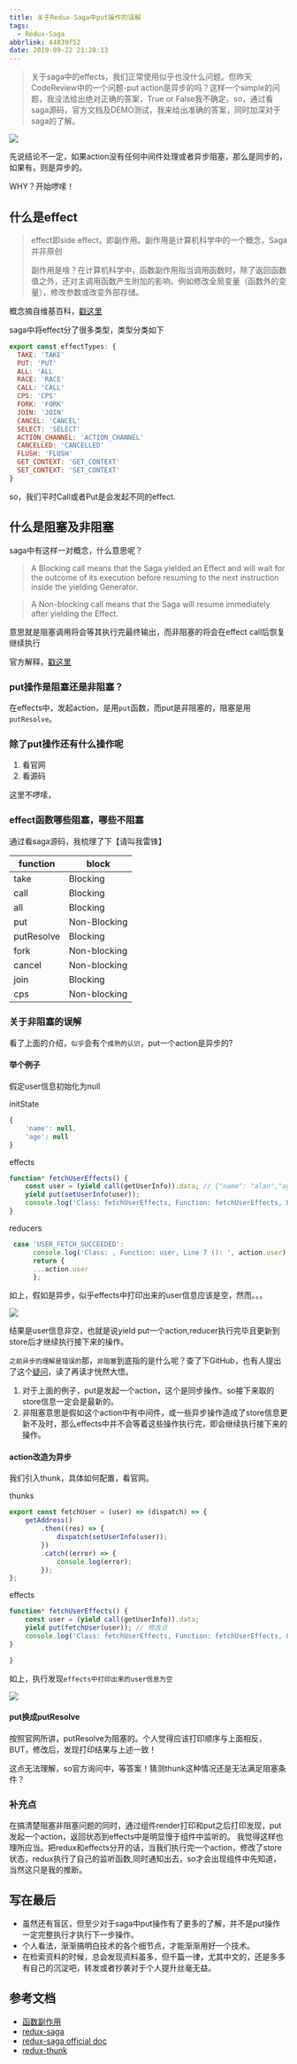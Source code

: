 ```yaml
---
title: 关于Redux-Saga中put操作的误解
tags:
  - Redux-Saga
abbrlink: 44039f52
date: 2019-09-22 21:28:13
---
```

> 关于saga中的effects，我们正常使用似乎也没什么问题。但昨天CodeReview中的一个问题-put action是异步的吗？这样一个simple的问题，我没法给出绝对正确的答案，True or False我不确定。so，通过看saga源码，官方文档及DEMO测试，我来给出准确的答案，同时加深对于saga的了解。

![](http://static.1991421.cn/2019-09-22-112434.jpg)

先说结论不一定，如果action没有任何中间件处理或者异步阻塞，那么是同步的，如果有，则是异步的。

WHY？开始啰嗦！

## 什么是effect
> effect即side effect，即副作用。副作用是计算机科学中的一个概念，Saga并非原创
> 
> 副作用是啥？在计算机科学中，函数副作用指当调用函数时，除了返回函数值之外，还对主调用函数产生附加的影响。例如修改全局变量（函数外的变量），修改参数或改变外部存储。

概念摘自维基百科，[戳这里](https://zh.wikipedia.org/wiki/%E5%87%BD%E6%95%B0%E5%89%AF%E4%BD%9C%E7%94%A8)

saga中将effect分了很多类型，类型分类如下

```javascript
export const effectTypes: {
  TAKE: 'TAKE'
  PUT: 'PUT'
  ALL: 'ALL
  RACE: 'RACE'
  CALL: 'CALL'
  CPS: 'CPS'
  FORK: 'FORK'
  JOIN: 'JOIN'
  CANCEL: 'CANCEL'
  SELECT: 'SELECT'
  ACTION_CHANNEL: 'ACTION_CHANNEL'
  CANCELLED: 'CANCELLED'
  FLUSH: 'FLUSH'
  GET_CONTEXT: 'GET_CONTEXT'
  SET_CONTEXT: 'SET_CONTEXT'
}

```
so，我们平时Call或者Put是会发起不同的effect.

## 什么是阻塞及非阻塞
saga中有这样一对概念，什么意思呢？

> A Blocking call means that the Saga yielded an Effect and will wait for the outcome of its execution before resuming to the next instruction inside the yielding Generator.

> A Non-blocking call means that the Saga will resume immediately after yielding the Effect.

意思就是阻塞调用将会等其执行完最终输出，而非阻塞的将会在effect call后恢复继续执行

官方解释，[戳这里](https://redux-saga.js.org/docs/Glossary.html)

### put操作是阻塞还是非阻塞？
在effects中，发起action，是用`put`函数，而put是非阻塞的，阻塞是用`putResolve`。

### 除了put操作还有什么操作呢
1. 看官网
2. 看源码

这里不啰嗦，

### effect函数哪些阻塞，哪些不阻塞

通过看saga源码，我梳理了下【请叫我雷锋】

function|block|
---|---|
take| Blocking
call| Blocking
all| Blocking
put| Non-Blocking
putResolve| Blocking
fork| Non-blocking
cancel| Non-blocking
join| Blocking
cps| Non-blocking


### 关于非阻塞的误解
看了上面的介绍，`似乎`会有个`成熟的认识`，put一个action是异步的?

#### 举个例子

假定user信息初始化为null

initState
```javascript
{
    'name': null,
    'age': null
}
```

effects

```javascript
function* fetchUserEffects() {
    const user = (yield call(getUserInfo)).data; // {"name": "alan","age": 29}
    yield put(setUserInfo(user));
    console.log('Class: fetchUserEffects, Function: fetchUserEffects, Line 8 yield select(): ', yield select(state => state.user));
}
```

reducers

```javascript
 case 'USER_FETCH_SUCCEEDED':
      console.log('Class: , Function: user, Line 7 (): ', action.user);
      return {
      ...action.user
      };

```
如上，假如是异步，似乎effects中打印出来的user信息应该是空，然而。。。

![](http://static.1991421.cn/2019-09-22-095336.jpg)

结果是user信息非空，也就是说yield put一个action,reducer执行完毕且更新到store后才继续执行接下来的操作。

`之前异步的理解是错误的`那，`非阻塞`到底指的是什么呢？查了下GitHub，也有人提出了这个[疑问](https://github.com/redux-saga/redux-saga/issues/1921)，读了再读才恍然大悟。

1. 对于上面的例子，put是发起一个action，这个是同步操作。so接下来取的store信息一定会是最新的。
2. 非阻塞意思是假如这个action中有中间件，或一些异步操作造成了store信息更新不及时，那么effects中并不会等着这些操作执行完，即会继续执行接下来的操作。


#### action改造为异步

我们引入thunk，具体如何配置，看官网。

thunks

```javascript
export const fetchUser = (user) => (dispatch) => {
    getAddress()
        .then((res) => {
            dispatch(setUserInfo(user));
        })
        .catch((error) => {
            console.log(error);
        });
};

```

effects

```javascript
function* fetchUserEffects() {
    const user = (yield call(getUserInfo)).data;
    yield put(fetchUser(user)); // 修改点
    console.log('Class: fetchUserEffects, Function: fetchUserEffects, Line 8 yield select(): ', yield select(state => state.user));
}

}

```

如上，执行发现`effects中打印出来的user信息为空`

![](http://static.1991421.cn/2019-09-22-130732.jpg)

#### put换成putResolve
按照官网所讲，putResolve为阻塞的。个人觉得应该打印顺序与上面相反，BUT，修改后，发现打印结果与上述一致！

这点无法理解，so官方询问中，等答案！猜测thunk这种情况还是无法满足阻塞条件？

### 补充点

在搞清楚阻塞非阻塞问题的同时，通过组件render打印和put之后打印发现，put发起一个action，返回状态到effects中是明显慢于组件中监听的。
我觉得这样也理所应当。把redux和effects分开的话，当我们执行完一个action，修改了store状态，redux执行了自己的监听函数,同时通知出去，so才会出现组件中先知道，当然这只是我的推断。

## 写在最后
- 虽然还有盲区，但至少对于saga中put操作有了更多的了解，并不是put操作一定完整执行才执行下一步操作。
- 个人看法，渐渐搞明白技术的各个细节点，才能渐渐用好一个技术。
- 在检索资料的时候，总会发现资料虽多，但千篇一律，尤其中文的，还是多多有自己的沉淀吧，转发或者抄袭对于个人提升丝毫无益。

## 参考文档
- [函数副作用](https://zh.wikipedia.org/wiki/%E5%87%BD%E6%95%B0%E5%89%AF%E4%BD%9C%E7%94%A8)
- [redux-saga](https://github.com/redux-saga/redux-saga)
- [redux-saga official doc](https://redux-saga.js.org/docs/Glossary.html)
- [redux-thunk](https://github.com/reduxjs/redux-thunk)
